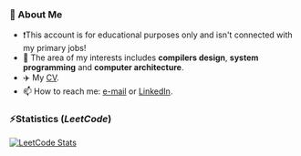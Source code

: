### 👦 About Me
- ❗This account is for educational purposes only and isn't connected with my primary jobs!
- 🌱 The area of my interests includes **compilers design**, **system programming** and **computer architecture**.
- ✈️ My [CV](https://github.com/a-gafiyatullin/a-gafiyatullin/blob/main/agafiyatullin-cv.pdf).
- 📫 How to reach me: [e-mail](mailto:albert.gafiyatullin@outlook.com) or [LinkedIn](https://www.linkedin.com/in/a-gafiyatullin/).

### ⚡Statistics (_LeetCode_)
[![LeetCode Stats](https://leetcard.jacoblin.cool/a-gafiyatullin?width=725&theme=dark&font=Noto%20Sans&ext=contest)](https://leetcode.com/a-gafiyatullin/)
